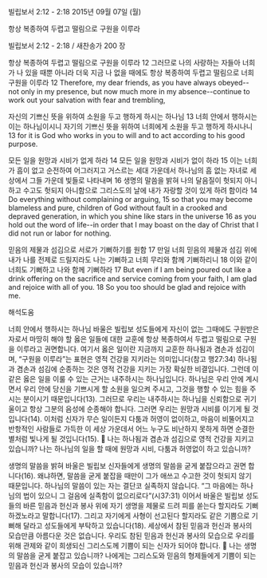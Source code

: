 빌립보서 2:12 - 2:18 
2015년 09월 07일 (월)

항상 복종하여 두렵고 떨림으로 구원을 이루라



빌립보서 2:12 - 2:18 / 새찬송가 200 장


항상 복종하여 두렵고 떨림으로 구원을 이루라
12 그러므로 나의 사랑하는 자들아 너희가 나 있을 때뿐 아니라 더욱 지금 나 없을 때에도 항상 복종하여 두렵고 떨림으로 너희 구원을 이루라 
12 Therefore, my dear friends, as you have always obeyed--not only in my presence, but now much more in my absence--continue to work out your salvation with fear and trembling, 

자신의 기쁘신 뜻을 위하여 소원을 두고 행하게 하시는 하나님
13 너희 안에서 행하시는 이는 하나님이시니 자기의 기쁘신 뜻을 위하여 너희에게 소원을 두고 행하게 하시나니 
13 for it is God who works in you to will and to act according to his good purpose. 

모든 일을 원망과 시비가 없게 하라
14 모든 일을 원망과 시비가 없이 하라 15 이는 너희가 흠이 없고 순전하여 어그러지고 거스르는 세대 가운데서 하나님의 흠 없는 자녀로 세상에서 그들 가운데 빛들로 나타내며 16 생명의 말씀을 밝혀 나의 달음질이 헛되지 아니하고 수고도 헛되지 아니함으로 그리스도의 날에 내가 자랑할 것이 있게 하려 함이라 
14 Do everything without complaining or arguing, 15 so that you may become blameless and pure, children of God without fault in a crooked and depraved generation, in which you shine like stars in the universe 16 as you hold out the word of life--in order that I may boast on the day of Christ that I did not run or labor for nothing. 

믿음의 제물과 섬김으로 서로가 기뻐하기를 원함
17 만일 너희 믿음의 제물과 섬김 위에 내가 나를 전제로 드릴지라도 나는 기뻐하고 너희 무리와 함께 기뻐하리니 18 이와 같이 너희도 기뻐하고 나와 함께 기뻐하라
17 But even if I am being poured out like a drink offering on the sacrifice and service coming from your faith, I am glad and rejoice with all of you. 18 So you too should be glad and rejoice with me.

해석도움





너희 안에서 행하시는 하나님
바울은 빌립보 성도들에게 자신이 없는 그때에도 구원받은 자로서 마땅히 해야 할 옳은 일들에 대한 교훈에 항상 복종하여서 두렵고 떨림으로 구원을 이루라고 권면합니다. 여기서 옳은 일이란 지금까지 교훈한 하나됨과 겸손과 섬김이며, “구원을 이루라”는 표현은 영적 건강을 지키라는 의미입니다(참고 행27:34)  하나됨과 겸손과 섬김에 순종하는 것은 영적 건강을 지키는 가장 확실한 비결입니다.  그런데 이같은 옳은 일을 이룰 수 있는 근거는 내주하시는 하나님입니다. 하나님은 우리 안에 계시면서 우리 안에 당신을 기쁘시게 할 소원을 일으켜 주시고, 그것을 행할 수 있는 힘을 주시는 분이시기 때문입니다(13). 그러므로 우리는 내주하시는 하나님을 신뢰함으로 귀기울이고 항상 그분의 음성에 순종해야 합니다. 그러면 우리는 원망과 시비를 이기게 될 것입니다(14). 이처럼 신자가 무슨 일이든지 다툼과 허영이 없이하고, 마음이 비뚤어지고 반항적인 사람들로 가득한 이 세상 가운데서 어느 누구도 비난하지 못하게 하면 순결한 별처럼 빛나게 될 것입니다(15).
 나는 하나됨과 겸손과 섬김으로 영적 건강을 지키고 있습니까? 나는 하나님의 일을 할 때에 원망과 시비, 다툼과 허영없이 하고 있습니까?  

생명의 말씀을 밝혀
바울은 빌립보 신자들에게 생명의 말씀을 굳게 붙잡으라고 권면 합니다(16). 왜냐하면, 말씀을 굳게 붙잡을 때만이 그가 애쓰고 수고한 것이 헛되지 않기 때문입니다. 하나님의 말씀이 있는 자는 결단코 실족하지 않습니다. “그 마음에는 하나님의 법이 있으니 그 걸음에 실족함이 없으리로다”(시37:31) 이어서 바울은 빌립보 성도들의 바른 믿음과 헌신과 봉사 위에 자기 생명을 제물로 드려 피를 쏟는다 할지라도 기뻐하겠노라고 말합니다(17). 그리고 자기에게 사형이 선고된다 할지라도 같은 기쁨으로 기뻐해 달라고 성도들에게 부탁하고 있습니다(18). 세상에서 참된 믿음과 헌신과 봉사의 모습만큼 아름다운 것은 없습니다. 우리도 참된 믿음과 헌신과 봉사의 모습으로 우리를 위해 관제와 같이 희생되신 그리스도께 기쁨이 되는 신자가 되어야 합니다.
 나는 생명의 말씀을 굳게 붙잡고 있습니까? 나에게는 그리스도와 믿음의 형제들에게 기쁨이 되는 믿음과 헌신과 봉사의 모습이 있습니까?